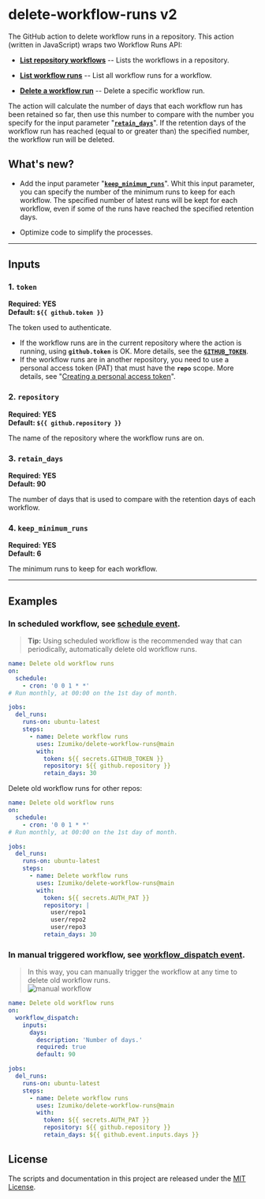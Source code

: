 # delete-workflow-runs v2

The GitHub action to delete workflow runs in a repository. This action (written in JavaScript) wraps two Workflow Runs API:

* [**List repository workflows**](https://docs.github.com/en/free-pro-team@latest/rest/reference/actions#list-repository-workflows) -- Lists the workflows in a repository.

* [**List workflow runs**](https://docs.github.com/en/free-pro-team@latest/rest/reference/actions#list-workflow-runs) -- List all workflow runs for a workflow.

* [**Delete a workflow run**](https://docs.github.com/en/free-pro-team@latest/rest/reference/actions#delete-a-workflow-run) -- Delete a specific workflow run.

The action will calculate the number of days that each workflow run has been retained so far, then use this number to compare with the number you specify for the input parameter "[**`retain_days`**](#3-retain_days)". If the retention days of the workflow run has reached (equal to or greater than) the specified number, the workflow run will be deleted.

## What's new?

* Add the input parameter "[**`keep_minimum_runs`**](#4-keep_minimum_runs)". Whit this input parameter, you can specify the number of the minimum runs to keep for each workflow. The specified number of latest runs will be kept for each workflow, even if some of the runs have reached the specified retention days.

* Optimize code to simplify the processes.

---

## Inputs

### 1. `token`

**Required: YES**  
**Default: `${{ github.token }}`**

The token used to authenticate.

* If the workflow runs are in the current repository where the action is running, using **`github.token`** is OK. More details, see the [**`GITHUB_TOKEN`**](https://docs.github.com/en/free-pro-team@latest/actions/reference/authentication-in-a-workflow).
* If the workflow runs are in another repository, you need to use a personal access token (PAT) that must have the **`repo`** scope. More details, see "[Creating a personal access token](https://docs.github.com/en/free-pro-team@latest/github/authenticating-to-github/creating-a-personal-access-token)".

### 2. `repository`

**Required: YES**  
**Default: `${{ github.repository }}`**

The name of the repository where the workflow runs are on.

### 3. `retain_days`

**Required: YES**  
**Default: 90**

The number of days that is used to compare with the retention days of each workflow.

### 4. `keep_minimum_runs`

**Required: YES**  
**Default: 6**

The minimum runs to keep for each workflow.

---

## Examples

### In scheduled workflow, see [schedule event](https://docs.github.com/en/free-pro-team@latest/actions/reference/events-that-trigger-workflows#schedule).

> **Tip:** Using scheduled workflow is the recommended way that can periodically, automatically delete old workflow runs.

```yaml
name: Delete old workflow runs
on:
  schedule:
    - cron: '0 0 1 * *'
# Run monthly, at 00:00 on the 1st day of month.

jobs:
  del_runs:
    runs-on: ubuntu-latest
    steps:
      - name: Delete workflow runs
        uses: Izumiko/delete-workflow-runs@main
        with:
          token: ${{ secrets.GITHUB_TOKEN }}
          repository: ${{ github.repository }}
          retain_days: 30
```

Delete old workflow runs for other repos:

```yaml
name: Delete old workflow runs
on:
  schedule:
    - cron: '0 0 1 * *'
# Run monthly, at 00:00 on the 1st day of month.

jobs:
  del_runs:
    runs-on: ubuntu-latest
    steps:
      - name: Delete workflow runs
        uses: Izumiko/delete-workflow-runs@main
        with:
          token: ${{ secrets.AUTH_PAT }}
          repository: |
            user/repo1
            user/repo2
            user/repo3
          retain_days: 30
```

### In manual triggered workflow, see [workflow_dispatch event](https://docs.github.com/en/free-pro-team@latest/actions/reference/events-that-trigger-workflows#workflow_dispatch).

> In this way, you can manually trigger the workflow at any time to delete old workflow runs. <br/>
![manual workflow](./img/example.PNG)

```yaml
name: Delete old workflow runs
on:
  workflow_dispatch:
    inputs:
      days:
        description: 'Number of days.'
        required: true
        default: 90

jobs:
  del_runs:
    runs-on: ubuntu-latest
    steps:
      - name: Delete workflow runs
        uses: Izumiko/delete-workflow-runs@main
        with:
          token: ${{ secrets.AUTH_PAT }}
          repository: ${{ github.repository }}
          retain_days: ${{ github.event.inputs.days }}
```

## License

The scripts and documentation in this project are released under the [MIT License](https://github.com/Izumiko/delete-workflow-runs/blob/main/LICENSE).
